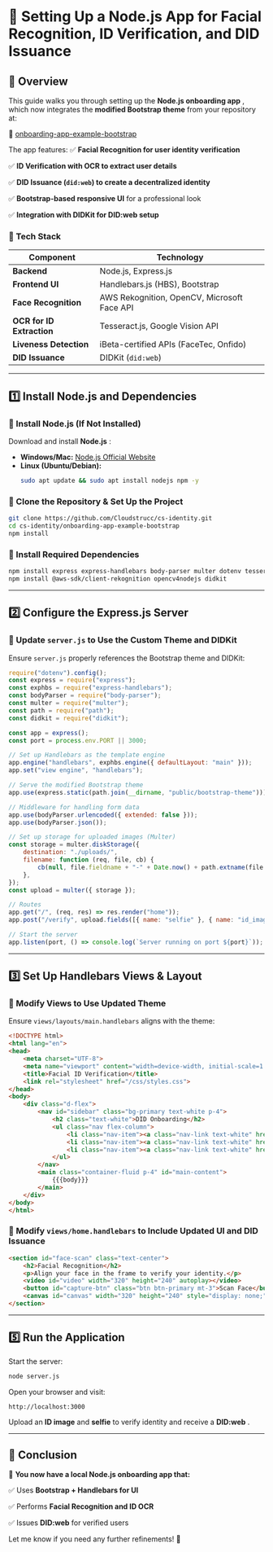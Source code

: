 
# **🚀 Setting Up a Node.js App for Facial Recognition, ID Verification, and DID Issuance**

## **📌 Overview**

This guide walks you through setting up the  **Node.js onboarding app** , which now integrates the **modified Bootstrap theme** from your repository at:

🔗 [onboarding-app-example-bootstrap](https://github.com/Cloudstrucc/cs-identity/tree/main/onboarding-app-example-bootstrap)

The app features:
✅ **Facial Recognition for user identity verification**

✅ **ID Verification with OCR to extract user details**

✅ **DID Issuance (`did:web`) to create a decentralized identity**

✅ **Bootstrap-based responsive UI** for a professional look

✅ **Integration with DIDKit for DID:web setup**

### **🔹 Tech Stack**

| Component                       | Technology                                  |
| ------------------------------- | ------------------------------------------- |
| **Backend**               | Node.js, Express.js                         |
| **Frontend UI**           | Handlebars.js (HBS), Bootstrap              |
| **Face Recognition**      | AWS Rekognition, OpenCV, Microsoft Face API |
| **OCR for ID Extraction** | Tesseract.js, Google Vision API             |
| **Liveness Detection**    | iBeta-certified APIs (FaceTec, Onfido)      |
| **DID Issuance**          | DIDKit (`did:web`)                        |

---

## **1️⃣ Install Node.js and Dependencies**

### **🔹 Install Node.js (If Not Installed)**

Download and install  **Node.js** :

* **Windows/Mac:** [Node.js Official Website](https://nodejs.org/en/download/)
* **Linux (Ubuntu/Debian):**
  ```bash
  sudo apt update && sudo apt install nodejs npm -y
  ```

### **🔹 Clone the Repository & Set Up the Project**

```bash
git clone https://github.com/Cloudstrucc/cs-identity.git
cd cs-identity/onboarding-app-example-bootstrap
npm install
```

### **🔹 Install Required Dependencies**

```bash
npm install express express-handlebars body-parser multer dotenv tesseract.js axios
npm install @aws-sdk/client-rekognition opencv4nodejs didkit
```

---

## **2️⃣ Configure the Express.js Server**

### **🔹 Update `server.js` to Use the Custom Theme and DIDKit**

Ensure `server.js` properly references the Bootstrap theme and DIDKit:

```javascript
require("dotenv").config();
const express = require("express");
const exphbs = require("express-handlebars");
const bodyParser = require("body-parser");
const multer = require("multer");
const path = require("path");
const didkit = require("didkit");

const app = express();
const port = process.env.PORT || 3000;

// Set up Handlebars as the template engine
app.engine("handlebars", exphbs.engine({ defaultLayout: "main" }));
app.set("view engine", "handlebars");

// Serve the modified Bootstrap theme
app.use(express.static(path.join(__dirname, "public/bootstrap-theme")));

// Middleware for handling form data
app.use(bodyParser.urlencoded({ extended: false }));
app.use(bodyParser.json());

// Set up storage for uploaded images (Multer)
const storage = multer.diskStorage({
    destination: "./uploads/",
    filename: function (req, file, cb) {
        cb(null, file.fieldname + "-" + Date.now() + path.extname(file.originalname));
    },
});
const upload = multer({ storage });

// Routes
app.get("/", (req, res) => res.render("home"));
app.post("/verify", upload.fields([{ name: "selfie" }, { name: "id_image" }]), require("./routes/verify"));

// Start the server
app.listen(port, () => console.log(`Server running on port ${port}`));
```

---

## **3️⃣ Set Up Handlebars Views & Layout**

### **🔹 Modify Views to Use Updated Theme**

Ensure `views/layouts/main.handlebars` aligns with the theme:

```html
<!DOCTYPE html>
<html lang="en">
<head>
    <meta charset="UTF-8">
    <meta name="viewport" content="width=device-width, initial-scale=1.0">
    <title>Facial ID Verification</title>
    <link rel="stylesheet" href="/css/styles.css">
</head>
<body>
    <div class="d-flex">
        <nav id="sidebar" class="bg-primary text-white p-4">
            <h2 class="text-white">DID Onboarding</h2>
            <ul class="nav flex-column">
                <li class="nav-item"><a class="nav-link text-white" href="#face-scan">Facial Recognition</a></li>
                <li class="nav-item"><a class="nav-link text-white" href="#id-upload">ID Verification</a></li>
                <li class="nav-item"><a class="nav-link text-white" href="#vc-issue">Issue Credential</a></li>
            </ul>
        </nav>
        <main class="container-fluid p-4" id="main-content">
            {{{body}}}
        </main>
    </div>
</body>
</html>
```

### **🔹 Modify `views/home.handlebars` to Include Updated UI and DID Issuance**

```html
<section id="face-scan" class="text-center">
    <h2>Facial Recognition</h2>
    <p>Align your face in the frame to verify your identity.</p>
    <video id="video" width="320" height="240" autoplay></video>
    <button id="capture-btn" class="btn btn-primary mt-3">Scan Face</button>
    <canvas id="canvas" width="320" height="240" style="display: none;"></canvas>
</section>
```

---

## **5️⃣ Run the Application**

Start the server:

```bash
node server.js
```

Open your browser and visit:

```
http://localhost:3000
```

Upload an **ID image** and **selfie** to verify identity and receive a  **DID:web** .

---

## **🚀 Conclusion**

🎯 **You now have a local Node.js onboarding app that:**

✅ Uses **Bootstrap + Handlebars for UI**

✅ Performs **Facial Recognition and ID OCR**

✅ Issues **DID:web** for verified users

Let me know if you need any further refinements! 🚀

